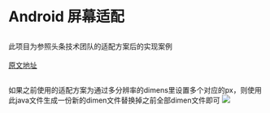 # Android 屏幕适配
##

此项目为参照头条技术团队的适配方案后的实现案例<br>  
[原文地址](https://mp.weixin.qq.com/s/d9QCoBP6kV9VSWvVldVVwA)
## 

如果之前使用的适配方案为通过多分辨率的dimens里设置多个对应的px，则使用此java文件生成一份新的dimen文件替换掉之前全部dimen文件即可
![](https://github.com/guodongxiaren/ImageCache/raw/master/Logo/foryou.gif)  